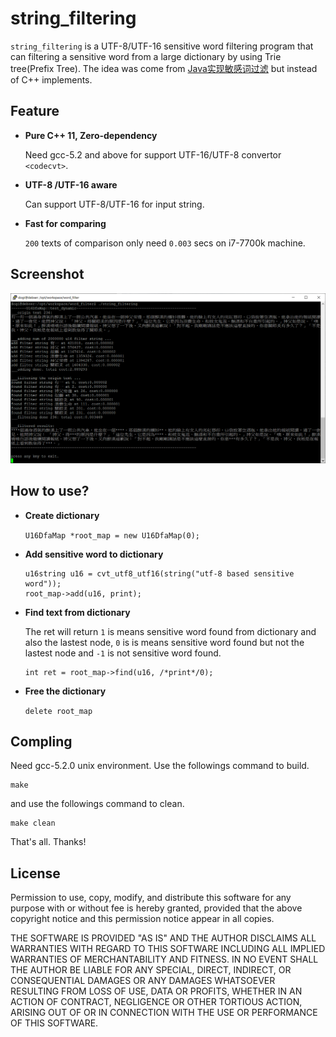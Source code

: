 ﻿string_filtering
=======

`string_filtering` is a UTF-8/UTF-16 sensitive word filtering program that can filtering a sensitive word from a large dictionary by using Trie tree(Prefix Tree). The idea was come from [Java实现敏感词过滤](https://blog.csdn.net/chenssy/article/details/26961957) but instead of C++ implements.

Feature
--------

*	**Pure C++ 11, Zero-dependency**
  
	Need gcc-5.2 and above for support UTF-16/UTF-8 convertor `<codecvt>`.
	
*	**UTF-8 /UTF-16 aware**

	Can support UTF-8/UTF-16 for input string. 

*	**Fast for comparing**

	`200` texts of comparison only need `0.003` secs on i7-7700k machine.

Screenshot
-------

![Yo](output.PNG)

How to use?
-------

*	**Create dictionary**
  
	`U16DfaMap *root_map = new U16DfaMap(0);`
	
*	**Add sensitive word to dictionary**

	```
	u16string u16 = cvt_utf8_utf16(string("utf-8 based sensitive word"));
	root_map->add(u16, print);
	```
	
*	**Find text from dictionary**

	The ret will return `1` is means sensitive word found from dictionary and also the lastest node, `0` is is means sensitive word found but not the lastest node and `-1` is not sensitive word found.
	```
	int ret = root_map->find(u16, /*print*/0);
	```
	
*	**Free the dictionary**

	`delete root_map`

Compling
-------

Need gcc-5.2.0 unix environment. Use the followings command to build.

```
make
```

and use the followings command to clean.

```
make clean
```

That's all. Thanks!


License
-------

Permission to use, copy, modify, and distribute this software for any
purpose with or without fee is hereby granted, provided that the above
copyright notice and this permission notice appear in all copies.

THE SOFTWARE IS PROVIDED "AS IS" AND THE AUTHOR DISCLAIMS ALL WARRANTIES
WITH REGARD TO THIS SOFTWARE INCLUDING ALL IMPLIED WARRANTIES OF
MERCHANTABILITY AND FITNESS. IN NO EVENT SHALL THE AUTHOR BE LIABLE FOR
ANY SPECIAL, DIRECT, INDIRECT, OR CONSEQUENTIAL DAMAGES OR ANY DAMAGES
WHATSOEVER RESULTING FROM LOSS OF USE, DATA OR PROFITS, WHETHER IN AN
ACTION OF CONTRACT, NEGLIGENCE OR OTHER TORTIOUS ACTION, ARISING OUT OF
OR IN CONNECTION WITH THE USE OR PERFORMANCE OF THIS SOFTWARE.


